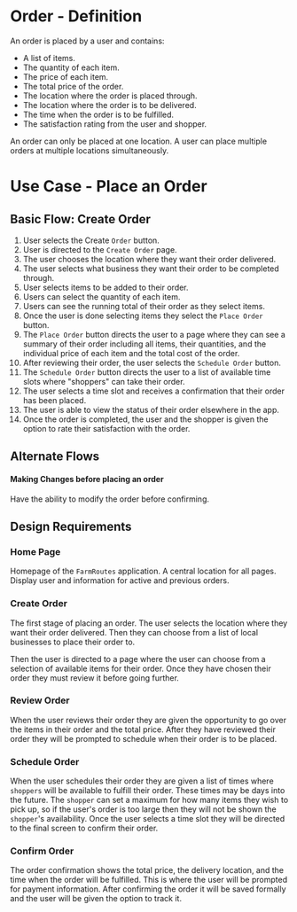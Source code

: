 # **Order \- Definition**

An order is placed by a user and contains:

- A list of items.  
- The quantity of each item.  
- The price of each item.  
- The total price of the order.  
- The location where the order is placed through.  
- The location where the order is to be delivered.  
- The time when the order is to be fulfilled.  
- The satisfaction rating from the user and shopper.

An order can only be placed at one location. A user can place multiple orders at multiple locations simultaneously.

# **Use Case \- Place an Order**

## **Basic Flow: Create Order**

1. User selects the Create `Order` button.  
2. User is directed to the `Create Order` page.  
3. The user chooses the location where they want their order delivered.  
4. The user selects what business they want their order to be completed through.  
5. User selects items to be added to their order.  
6. Users can select the quantity of each item.  
7. Users can see the running total of their order as they select items.  
8. Once the user is done selecting items they select the `Place Order` button.  
9. The `Place Order` button directs the user to a page where they can see a summary of their order including all items, their quantities, and the individual price of each item and the total cost of the order.  
10. After reviewing their order, the user selects the `Schedule Order` button.  
11. The `Schedule Order` button directs the user to a list of available time slots where "shoppers" can take their order.  
12. The user selects a time slot and receives a confirmation that their order has been placed.  
13. The user is able to view the status of their order elsewhere in the app.  
14. Once the order is completed, the user and the shopper is given the option to rate their satisfaction with the order.

## **Alternate Flows**

#### **Making Changes before placing an order**

Have the ability to modify the order before confirming.


## **Design Requirements**

### **Home Page**

Homepage of the `FarmRoutes` application. A central location for all pages. Display user and information for active and previous orders.

### **Create Order**

The first stage of placing an order. The user selects the location where they want their order delivered. Then they can choose from a list of local businesses to place their order to.

Then the user is directed to a page where the user can choose from a selection of available items for their order. Once they have chosen their order they must review it before going further.

### **Review Order**

When the user reviews their order they are given the opportunity to go over the items in their order and the total price. After they have reviewed their order they will be prompted to schedule when their order is to be placed.

### **Schedule Order**

When the user schedules their order they are given a list of times where `shoppers` will be available to fulfill their order. These times may be days into the future. The `shopper` can set a maximum for how many items they wish to pick up, so if the user's order is too large then they will not be shown the `shopper`'s availability. Once the user selects a time slot they will be directed to the final screen to confirm their order.

### **Confirm Order**

The order confirmation shows the total price, the delivery location, and the time when the order will be fulfilled. This is where the user will be prompted for payment information. After confirming the order it will be saved formally and the user will be given the option to track it.